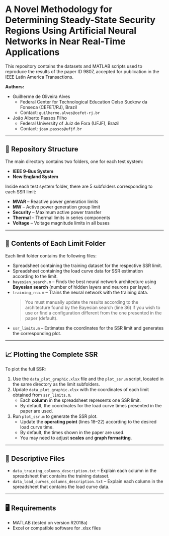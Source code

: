 # A Novel Methodology for Determining Steady-State Security Regions Using Artificial Neural Networks in Near Real-Time Applications

This repository contains the datasets and MATLAB scripts used to reproduce the results of the paper ID 9807, accepted for publication in the IEEE Latin America Transactions.

**Authors:**
- Guilherme de Oliveira Alves
  - Federal Center for Technological Education Celso Suckow da Fonseca (CEFET/RJ), Brazil
  - Contact: `guilherme.alves@cefet-rj.br`
- João Alberto Passos Filho
  - Federal University of Juiz de Fora (UFJF), Brazil
  - Contact: `joao.passos@ufjf.br`
  
---
## 📁 Repository Structure

The main directory contains two folders, one for each test system:

- **IEEE 9-Bus System**
- **New England System**

Inside each test system folder, there are 5 subfolders corresponding to each SSR limit:
- **MVAR** – Reactive power generation limits  
- **MW** – Active power generation group limit  
- **Security** – Maximum active power transfer  
- **Thermal** – Thermal limits in series components  
- **Voltage** – Voltage magnitude limits in all buses  

---

## 📑 Contents of Each Limit Folder

Each limit folder contains the following files:

- Spreadsheet containing the training dataset for the respective SSR limit.
- Spreadsheet containing the load curve data for SSR estimation according to the limit.  
- `bayesian_search.m` – Finds the best neural network architecture using **Bayesian search** (number of hidden layers and neurons per layer).  
- `training_rna.m` – Trains the neural network with the training data.  
  > You must manually update the results according to the architecture found by the Bayesian search (line 36) if you wish to use or find a configuration different from the one presented in the paper (default).  
- `ssr_limits.m` – Estimates the coordinates for the SSR limit and generates the corresponding plot.

---

## 📈 Plotting the Complete SSR

To plot the full SSR:

1. Use the `data_plot_graphic.xlsx` file and the `plot_ssr.m` script, located in the same directory as the limit subfolders.  
2. Update `data_plot_graphic.xlsx` with the coordinates of each limit obtained from `ssr_limits.m`.  
   - Each **column** in the spreadsheet represents one SSR limit.
   - By default, the coordinates for the load curve times presented in the paper are used.  
3. Run `plot_ssr.m` to generate the SSR plot.  
   - Update the **operating point** (lines 18–22) according to the desired load curve time.  
   - By default, the times shown in the paper are used.  
   - You may need to adjust **scales** and **graph formatting**.

---

## 📝 Descriptive Files

- `data_training_columns_description.txt` – Explain each column in the spreadsheet that contains the training dataset.
- `data_load_curves_columns_description.txt` –  Explain each column in the spreadsheet that contains the load curve data.

---

## 🖥️ Requirements

- MATLAB (tested on version R2018a)
- Excel or compatible software for .xlsx files

